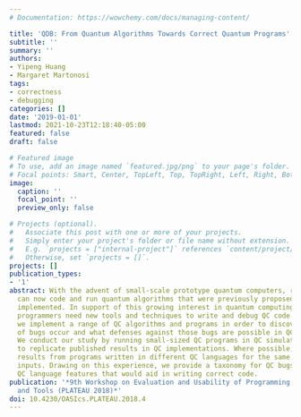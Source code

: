 ```yaml
---
# Documentation: https://wowchemy.com/docs/managing-content/

title: 'QDB: From Quantum Algorithms Towards Correct Quantum Programs'
subtitle: ''
summary: ''
authors:
- Yipeng Huang
- Margaret Martonosi
tags:
- correctness
- debugging
categories: []
date: '2019-01-01'
lastmod: 2021-10-23T12:18:40-05:00
featured: false
draft: false

# Featured image
# To use, add an image named `featured.jpg/png` to your page's folder.
# Focal points: Smart, Center, TopLeft, Top, TopRight, Left, Right, BottomLeft, Bottom, BottomRight.
image:
  caption: ''
  focal_point: ''
  preview_only: false

# Projects (optional).
#   Associate this post with one or more of your projects.
#   Simply enter your project's folder or file name without extension.
#   E.g. `projects = ["internal-project"]` references `content/project/deep-learning/index.md`.
#   Otherwise, set `projects = []`.
projects: []
publication_types:
- '1'
abstract: With the advent of small-scale prototype quantum computers, researchers
  can now code and run quantum algorithms that were previously proposed but not fully
  implemented. In support of this growing interest in quantum computing experimentation,
  programmers need new tools and techniques to write and debug QC code. In this work,
  we implement a range of QC algorithms and programs in order to discover what types
  of bugs occur and what defenses against those bugs are possible in QC programs.
  We conduct our study by running small-sized QC programs in QC simulators in order
  to replicate published results in QC implementations. Where possible, we cross-validate
  results from programs written in different QC languages for the same problems and
  inputs. Drawing on this experience, we provide a taxonomy for QC bugs, and we propose
  QC language features that would aid in writing correct code.
publication: '*9th Workshop on Evaluation and Usability of Programming  Languages
  and Tools (PLATEAU 2018)*'
doi: 10.4230/OASIcs.PLATEAU.2018.4
---
```

